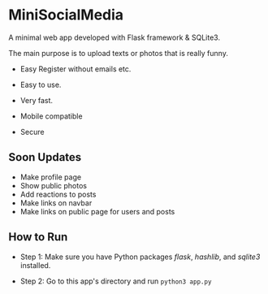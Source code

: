 # MiniSocialMedia

A minimal web app developed with Flask framework & SQLite3. 

The main purpose is to upload texts or photos that is really funny.

- Easy Register without emails etc.

- Easy to use.

- Very fast.

- Mobile compatible

- Secure

## Soon Updates

- Make profile page
- Show public photos
- Add reactions to posts
- Make links on navbar
- Make links on public page for users and posts


## How to Run

- Step 1: Make sure you have Python packages *flask*, *hashlib*, and *sqlite3* installed.

- Step 2: Go to this app's directory and run `python3 app.py`